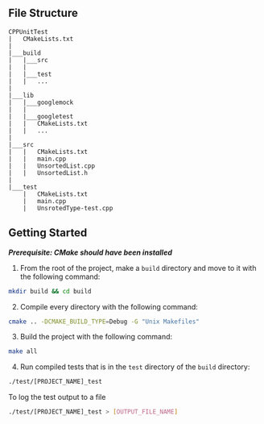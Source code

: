 ## File Structure

```
CPPUnitTest
|   CMakeLists.txt
|
|___build
|   |___src
|   |
|   |___test
|   |   ...
|
|___lib
|   |___googlemock
|   |
|   |___googletest
|   |   CMakeLists.txt
|   |   ...
|
|___src
|   |   CMakeLists.txt
|   |   main.cpp
|   |   UnsortedList.cpp
|   |   UnsortedList.h
|
|___test
    |   CMakeLists.txt
    |   main.cpp
    |   UnsrotedType-test.cpp
```

## Getting Started

***Prerequisite: CMake should have been installed***

1. From the root of the project, make a `build` directory and move to it with the following command:

```bash
mkdir build && cd build
```

2. Compile every directory with the following command:

```bash
cmake .. -DCMAKE_BUILD_TYPE=Debug -G "Unix Makefiles" 
```

3. Build the project with the following command:

```bash
make all
```

4. Run compiled tests that is in the `test` directory of the `build` directory:

```bash
./test/[PROJECT_NAME]_test
```

To log the test output to a file

```bash
./test/[PROJECT_NAME]_test > [OUTPUT_FILE_NAME]
```
